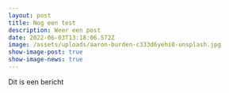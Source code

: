 ```yaml
---
layout: post
title: Nog een test
description: Weer een post
date: 2022-06-03T13:18:06.572Z
image: /assets/uploads/aaron-burden-c333d6yehi0-unsplash.jpg
show-image-post: true
show-image-news: true
---
```

Dit is een bericht